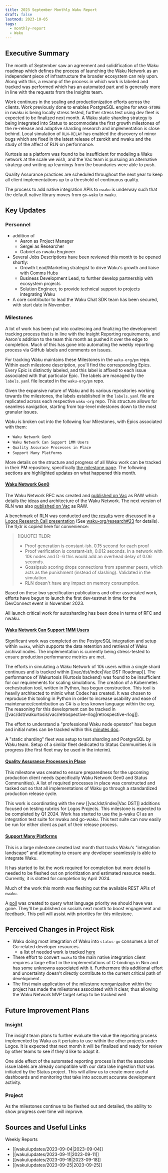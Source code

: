 ```yaml
---
title: 2023 September Monthly Waku Report
draft: false
lastmod: 2023-10-05
tags:
  - monthly-report
  - Waku
---
```

## Executive Summary
The month of September saw an agreement and solidification of the Waku roadmap which defines the process of launching the Waku Network as an independent piece of infrastructure the broader ecosystem can rely upon. Along with this, a revamp of the process in which work is labeled and tracked was performed which has an automated part and is generally more in line with the requests from the Insights team. 

Work continues in the scaling and productionization efforts across the clients. Work previously done to enables PostgreSQL engine for `WAKU-STORE` in nwaku is being locally stress tested, further stress test using dev fleet is expected to be finalized next month. A Waku static sharding strategy is being integrated into Status to accommodate the first growth milestones of the re-release and adaptive sharding research and implementation is close behind.
Local simulation of `RLN-RELAY` has enabled the discovery of minor bugs which are fixed in the latest release of zerokit and nwaku and the study of the affect of RLN on performance.

Kurtosis as a platform was found to be insufficient for modeling a Waku network at the scale we wish, and the Vac team is pursuing an alternative strategy and writing up learnings from the boundaries were able to push. 

Quality Assurance practices are scheduled throughout the next year to keep all client implementations up to a threshold of continuous quality. 

The process to add native integration APIs to `nwaku` is underway such that the default native library moves from `go-waku` to `nwaku`.
## Key Updates

### Personnel
- addition of
  - Aaron as Project Manager
  - Sergei as Researcher
  - Gabriel as nwaku Engineer
- Several Jobs Descriptions have been reviewed this month to be opened shortly:
	- Growth Lead/Marketing strategist to drive Waku's growth and liaise with Comms Hubs
  - Business Development Lead, to further develop partnership with ecosystem projects 
  - Solution Engineer, to provide technical support to projects integrating Waku
- A core contributor to lead the Waku Chat SDK team has been secured, with start date in November. 

### Milestones
A lot of work has been put into coalescing and finalizing the development tracking process that is in line with the Insight Reporting requirements, and Aaron's addition to the team this month as pushed it over the edge to completion. Much of this has gone into automating the weekly reporting process via GitHub labels and comments on issues. 

For tracking Waku maintains these Milestones in the `waku-org/pm` repo. Within each milestone description, you'll find the corresponding Epics. Every Epic is distinctly labeled, and this label is affixed to each issue associated with that particular Epic. The labels are managed by the `labels.yaml` file located in the `waku-org/pm` repo. 

Given the expansive nature of Waku and its various repositories working towards the milestones, the labels established in the `labels.yaml` file are replicated across each respective `waku-org` repo. This structure allows for seamless navigation, starting from top-level milestones down to the most granular issues.

Waku is broken out into the following four Milestones, with Epics associated with them:
- `Waku Network Gen0`
- `Waku Network Can Support 1MM Users`
- `Quality Assurace Processes in Place`
- `Support Many Platforms`

More details on the structure and progress of all Waku work can be tracked in their PM repository, specifically [the milestone page](https://github.com/waku-org/pm/milestones). The following sections are highlighted updates on what happened this month.

#### [Waku Network Gen0](https://github.com/waku-org/pm/issues/50)
The Waku Network RFC was created and [published on Vac](https://rfc.vac.dev/spec/64/) as RAW which details the ideas and architecture of the Waku Network. The next version of RLN was also [published on Vac](https://rfc.vac.dev/spec/58/) as RAW.

A benchmark of RLN was conducted and [the results](https://github.com/waku-org/research/issues/23) were discussed in a [Logos Research Call presentation](https://minutes.logos.co/logos/logos-research-call-notes#september-27) (See [waku-org/research#23](https://github.com/waku-org/research/issues/23) for details). The tl;dr is copied here for convenience:

> [!QUOTE] TLDR:
>
>
>- Proof generation is constant-ish. 0.15 second for each proof
>- Proof verification is constant-ish, 0.012 seconds. In a network with 10k nodes and D=6 this would add an overhead delay of 0.06 seconds.
>- Gossipsub scoring drops connections from spammer peers, which acts as the punishment (instead of slashing). Validated in the simulation.
>- RLN doesn't have any impact on memory consumption.

Based on these two specification publications and other associated work, efforts have begun to launch the first dev-testnet in time for the DevConnect event in November 2023.

All launch critical work for autosharding has been done in terms of RFC and nwaku.

#### [Waku Network Can Support 1MM Users](https://github.com/waku-org/pm/issues/83)
Significant work was completed on the PostgreSQL integration and setup within `nwaku`, which supports the data retention and retrieval of Waku archival nodes. The implementation is currently being stress-tested to ensure production performance metrics are met. 

The efforts in simulating a Waku Network of 10k users within a single shard continues and is tracked within [[vac/dst/index|Vac DST Roadmap]]. The performance of Wakurtosis (Kurtosis backend) was found to be insufficient for our requirements for scaling simulations. The creation of a Kubernetes orchestration tool, written in Python, has begun construction. This tool is heavily architected to mimic what Codex has created. It was chosen to reproduce this tooling in Python in order to increase usability and ease of maintenance/contribution as C# is a less known language within the org. The reasoning for this development can be tracked in [[vac/dst/wakurtosis/vac/retrospective-rlog|retrospective-rlog]].

The effort to understand a "professional Waku node operator" has begun and initial notes can be tracked within this [minutes doc](https://notes.status.im/node-operators-meeting). 

A "static sharding" fleet was setup to test sharding and PostgreSQL by Waku team.
Setup of a similar fleet dedicated to Status Communities is in progress (the first fleet may be used in the interim).

#### [Quality Assurance Processes in Place](https://github.com/waku-org/pm/issues/73)
This milestone was created to ensure preparedness for the upcoming production client needs (specifically Waku Network Gen0 and Status Communities). A list of required processes in place was constructed and tasked out so that all implementations of Waku go through a standardized production release cycle. 

This work is coordinating with the new [[vac/dst/index|Vac DST]] additions focused on testing rubrics for Logos Projects. This milestone is expected to be completed by Q1 2024.
Work has started to use the js-waku CI as an integration test suite for nwaku and go-waku. This test suite can now easily be run for either client as part of their release process. 

#### [Support Many Platforms](https://github.com/waku-org/pm/issues/42)

This is a large milestone created last month that tracks Waku's "integration landscape" and attempting to ensure any developer seamlessly is able to integrate Waku. 

It has started to list the work required for completion but more detail is needed to be fleshed out on prioritization and estimated resource needs. Currently, it is slotted for completion by April 2024. 

Much of the work this month was fleshing out the available REST APIs of `nwaku`. 

A [poll](https://discord.com/channels/1110799176264056863/1111568123007606855/1149298157306531890) was created to query what language priority we should have was gone. They'll be published on socials next month to boost engagement and feedback. This poll will assist with priorities for this milestone.

## Perceived Changes in Project Risk
- Waku doing most integration of Waku into `status-go` consumes a lot of Go-related developer resources.
	- a list of needed work is tracked [here](https://github.com/status-im/status-go/issues/4057)
- There effort to convert `nwaku` to the main native integration client requires a large effort in the implementations of C-bindings in Nim and has some unknowns associated with it. Furthermore this additional effort and uncertainty doesn't directly contribute to the current critical path of development. 
- The first main application of the milestone reorganization within the project has made the milestones associated with it clear, thus allowing the Waku Network MVP target setup to be tracked well

## Future Improvement Plans
### Insight
The insight team plans to further evaluate the value the reporting process implemented by Waku as it pertains to use within the other projects under Logos. It is expected that next month it will be finalized and ready for review by other teams to see if they'd like to adopt it. 

One side effect of the automated reporting process is that the associate issue labels are already compatible with our data lake ingestion that was initiated by the Status project. This will allow us to create more useful dashboards and monitoring that take into account accurate development activity. 

### Project
As the milestones continue to be fleshed out and detailed, the ability to show progress over time will improve. 

## Sources and Useful Links
Weekly Reports
- [[waku/updates/2023-09-04|2023-09-04]]
- [[waku/updates/2023-09-11|2023-09-11]]
- [[waku/updates/2023-09-18|2023-09-18]]
- [[waku/updates/2023-09-25|2023-09-25]]
